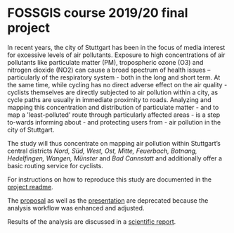 # FOSSGIS course 2019/20 final project 

In recent years, the city of Stuttgart has been in the focus of media interest for excessive levels of air pollutants.
Exposure to high concentrations of air pollutants like particulate matter (PM), tropospheric ozone (O3) and
nitrogen dioxide (NO2) can cause a broad spectrum of health issues – particularly of the respiratory system - both in the long and short term.
At the same time, while cycling has no direct adverse effect on the air quality - cyclists themselves are directly
subjected to air pollution within a city, as cycle paths are usually in immediate proximity to roads.
Analyzing and mapping this concentration and distribution of particulate matter - and to map a 'least-polluted' route
through particularly affected areas - is a step to-wards informing about - and protecting users from - air pollution in the city of Stuttgart.

The study will thus concentrate on mapping air pollution within Stuttgart’s central districts _Nord, Süd, West, Ost, Mitte,
Feuerbach, Botnang, Hedelfingen, Wangen, Münster_ and _Bad Cannstatt_ and additionally offer a basic routing service for cyclists.

For instructions on how to reproduce this study are documented in the [project readme](project/README.md).

The [proposal](proposal/Proposal.pdf) as well as the [presentation](presentation/gis.pdf) are deprecated
because the analysis workflow was enhanced and adjusted.

Results of the analysis are discussed in a [scientific report](report/report.pdf).
